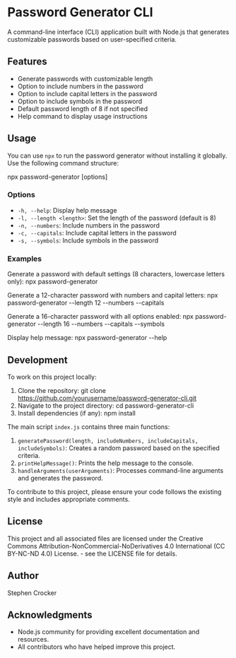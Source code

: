 # Password Generator CLI

A command-line interface (CLI) application built with Node.js that generates customizable passwords based on user-specified criteria.

## Features

- Generate passwords with customizable length
- Option to include numbers in the password
- Option to include capital letters in the password
- Option to include symbols in the password
- Default password length of 8 if not specified
- Help command to display usage instructions

## Usage

You can use `npx` to run the password generator without installing it globally. Use the following command structure:

npx password-generator [options]

### Options

- `-h, --help`: Display help message
- `-l, --length <length>`: Set the length of the password (default is 8)
- `-n, --numbers`: Include numbers in the password
- `-c, --capitals`: Include capital letters in the password
- `-s, --symbols`: Include symbols in the password

### Examples

Generate a password with default settings (8 characters, lowercase letters only):
npx password-generator

Generate a 12-character password with numbers and capital letters:
npx password-generator --length 12 --numbers --capitals

Generate a 16-character password with all options enabled:
npx password-generator --length 16 --numbers --capitals --symbols

Display help message:
npx password-generator --help

## Development

To work on this project locally:

1. Clone the repository:
   git clone https://github.com/yourusername/password-generator-cli.git
2. Navigate to the project directory:
   cd password-generator-cli
3. Install dependencies (if any):
   npm install

The main script `index.js` contains three main functions:

1. `generatePassword(length, includeNumbers, includeCapitals, includeSymbols)`: Creates a random password based on the specified criteria.
2. `printHelpMessage()`: Prints the help message to the console.
3. `handleArguments(userArguments)`: Processes command-line arguments and generates the password.

To contribute to this project, please ensure your code follows the existing style and includes appropriate comments.

## License

This project and all associated files are licensed under the Creative Commons Attribution-NonCommercial-NoDerivatives 4.0 International (CC BY-NC-ND 4.0) License. - see the LICENSE file for details.

## Author

Stephen Crocker

## Acknowledgments

- Node.js community for providing excellent documentation and resources.
- All contributors who have helped improve this project.
